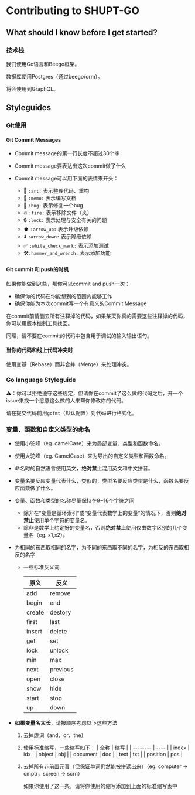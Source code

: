 # Contributing to SHUPT-GO

## What should I know before I get started?

### 技术栈

我们使用Go语言和Beego框架。

数据库使用Postgres（通过beego/orm）。

将会使用到GraphQL。

## Styleguides

### Git使用

#### Git Commit Messages

- Commit message的第一行长度不超过30个字

- Commit message要表达出这次commit做了什么

- Commit message可以用下面的表情来开头：
  - 🎨 `:art:` 表示整理代码、重构
  - 📝 `:memo:` 表示编写文档
  - 🐛 `:bug:` 表示修复一个bug
  - 🔥 `:fire:` 表示移除文件（夹）
  - 🔒 `:lock:` 表示处理与安全有关的问题
  - ⬆️ `:arrow_up:` 表示升级依赖
  - ⬇️ `:arrow_down:` 表示降级依赖
  - ✅ `:white_check_mark:` 表示添加测试
  - :hammer_and_wrench:`:hammer_and_wrench:` 表示添加功能

#### Git commit 和 push的时机

如果你能做到这些，那你可以commit and push一次：

- 确保你的代码在你能想到的范围内能够工作
- 确保你能为本次commit写一个有意义的Commit Message

在commit前请删去所有注释掉的代码，如果某天你真的需要这些注释掉的代码，你可以用版本控制工具找回。

同理，请不要在commit的代码中包含用于调试的输入输出语句。

#### 当你的代码和线上代码冲突时

使用变基（Rebase）而非合并（Merge）来处理冲突。

### Go language Styleguide

⚠️：你可以拒绝遵守这些规定，但请你在commit了这么做的代码之后，开一个issue来找一个愿意这么做的人来帮你修改你的代码。

请在提交代码前用`gofmt`（默认配置）对代码进行格式化。

### 变量、函数和自定义类型的命名

- 使用小驼峰（eg. camelCase）来为局部变量、类型和函数命名。

- 使用大驼峰（eg. CamelCase）来为导出的自定义类型和函数命名。

- 命名时的自然语言使用英文，**绝对禁止**混用英文和中文拼音。

- 变量名要反应变量代表什么，类似的，类型名要反应类型是什么，函数名要反应函数做了什么。

- 变量、函数和类型的名称尽量保持在9~16个字符之间

  - 除非在“变量是循环索引”或“变量代表数学上的变量”的情况下，否则**绝对禁止**使用单个字符的变量名。
  - 除非是数学上约定好的变量名，否则**绝对禁止**使用仅由数字区别的几个变量名（eg. x1,x2）。

- 为相同的东西取相同的名字，为不同的东西取不同的名字，为相反的东西取相反的名字

  - 一些标准反义词

    | 原义   | 反义     |
    | ------ | -------- |
    | add    | remove   |
    | begin  | end      |
    | create | destory  |
    | first  | last     |
    | insert | delete   |
    | get    | set      |
    | lock   | unlock   |
    | min    | max      |
    | next   | previous |
    | open   | close    |
    | show   | hide     |
    | start  | stop     |
    | up     | down     |

- **如果变量名太长**，请按顺序考虑以下这些方法

  1. 去掉虚词（and、or、the）

  2. 使用标准缩写，一些缩写如下：
       | 全称     | 缩写 |
       | -------- | ---- |
       | index    | idx  |
       | object   | obj  |
       | document | doc  |
       | text     | txt  |
       | position | pos  |

  3. 去掉所有非前置元音（但保证单词仍然能被拼读出来）（eg. computer -> cmptr，screen -> scrn）

       如果你使用了这一条，请将你使用的缩写添加到上面的标准缩写表中

